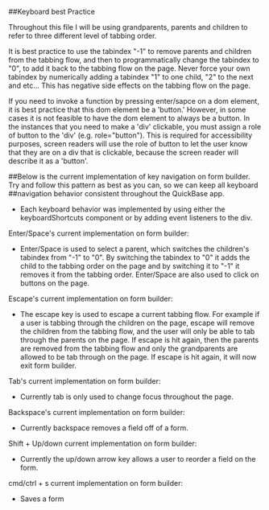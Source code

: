 ##Keyboard best Practice

Throughout this file I will be using grandparents, parents and children to refer to three different level of tabbing order.

It is best practice to use the tabindex "-1" to remove parents and children from the tabbing flow, and then to programmatically
change the tabindex to "0", to add it back to the tabbing flow on the page. Never force your own tabindex by numerically adding a tabindex "1"
to one child, "2" to the next and etc... This has negative side effects on the tabbing flow on the page.

If you need to invoke a function by pressing enter/sapce on a dom element, it is best practice that this dom element be a 'button.' However, in some cases
it is not feasible to have the dom element to always be a button. In the instances that you need to make a 'div' clickable, you must assign a role of
button to the 'div' (e.g. role="button"). This is required for accessibility purposes, screen readers will use the role of button to let the user know
that they are on a div that is clickable, because the screen reader will describe it as a 'button'.

##Below is the current implementation of key navigation on form builder. Try and follow this pattern as best as you can, so we can keep all keyboard
##navigation behavior consistent throughout the QuickBase app.

- Each keyboard behavior was implemented by using either the keyboardShortcuts component or by adding event listeners to the div.

Enter/Space's current implementation on form builder:
- Enter/Space is used to select a parent, which switches the children's tabindex from "-1" to "0". By switching the tabindex to "0" it adds the child
to the tabbing order on the page and by switching it to "-1" it removes it from the tabbing order. Enter/Space are also used to click on buttons on the page.

Escape's current implementation on form builder:
- The escape key is used to escape a current tabbing flow. For example if a user is tabbing through the children on the page, escape will remove
the children from the tabbing flow, and the user will only be able to tab through the parents on the page. If escape is hit again, then the parents
are removed from the tabbing flow and only the grandparents are allowed to be tab through on the page. If escape is hit again, it will now exit form builder.

Tab's current implementation on form builder:
- Currently tab is only used to change focus throughout the page.

Backspace's current implementation on form builder:
- Currently backspace removes a field off of a form.

Shift + Up/down current implementation on form builder:
- Currently the up/down arrow key allows a user to reorder a field on the form.

cmd/ctrl + s current implementation on form builder:
- Saves a form
